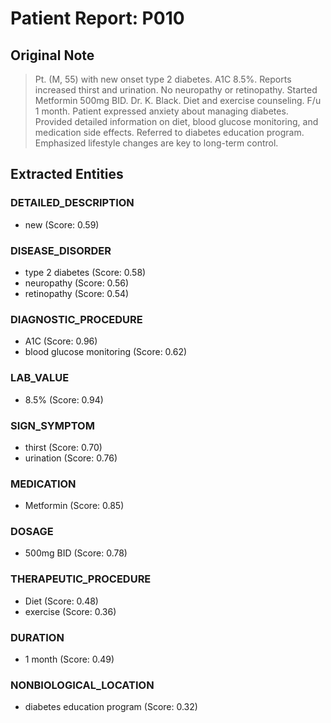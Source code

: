 # Patient Report: P010

## Original Note

> Pt. (M, 55) with new onset type 2 diabetes. A1C 8.5%. Reports increased thirst and urination. No neuropathy or retinopathy. Started Metformin 500mg BID. Dr. K. Black. Diet and exercise counseling. F/u 1 month. Patient expressed anxiety about managing diabetes. Provided detailed information on diet, blood glucose monitoring, and medication side effects. Referred to diabetes education program. Emphasized lifestyle changes are key to long-term control.

## Extracted Entities

### DETAILED_DESCRIPTION

- new (Score: 0.59)

### DISEASE_DISORDER

- type 2 diabetes (Score: 0.58)
- neuropathy (Score: 0.56)
- retinopathy (Score: 0.54)

### DIAGNOSTIC_PROCEDURE

- A1C (Score: 0.96)
- blood glucose monitoring (Score: 0.62)

### LAB_VALUE

- 8.5% (Score: 0.94)

### SIGN_SYMPTOM

- thirst (Score: 0.70)
- urination (Score: 0.76)

### MEDICATION

- Metformin (Score: 0.85)

### DOSAGE

- 500mg BID (Score: 0.78)

### THERAPEUTIC_PROCEDURE

- Diet (Score: 0.48)
- exercise (Score: 0.36)

### DURATION

- 1 month (Score: 0.49)

### NONBIOLOGICAL_LOCATION

- diabetes education program (Score: 0.32)


